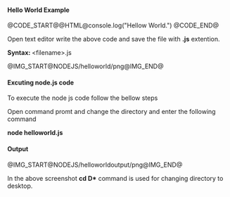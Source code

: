 <h4>Hello World Example</h4>
<p>
	@CODE_START@@HTML@console.log("Hellow World.")
@CODE_END@
</p>
<p>Open text editor write the above code and save the file with <b>.js</b> extention.</p>
<p><b>Syntax: </b> &lt;filename&gt;.js</p>
@IMG_START@NODEJS/helloworld/png@IMG_END@
<h4>Excuting node.js code</h4>
<p>To execute the node js code follow the bellow steps</p>
<p>Open command promt and change the directory and enter the following command</p>
<p><b>node helloworld.js</b></p>
<h4>Output</h4>
<p>@IMG_START@NODEJS/helloworldoutput/png@IMG_END@</p>
<p>In the above screenshot <b>cd D*</b> command  is used for changing directory to desktop.</p>
